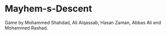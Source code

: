 # Mayhem-s-Descent
Game by Mohammed Shahdad, Ali Alqassab, Hasan Zaman, Abbas Ali and Mohammed Rashad.
